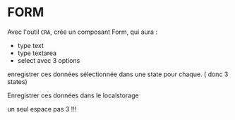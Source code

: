 # FORM

Avec l'outil `CRA`, crée un composant Form, qui aura :

- type text
- type textarea
- select avec 3 options

enregistrer ces données sélectionnée dans une state pour chaque. ( donc 3 states)

Enregistrer ces données dans le localstorage

un seul espace pas 3 !!!